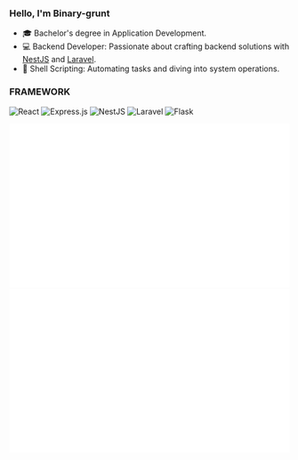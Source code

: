 ### Hello, I'm Binary-grunt
  - 🎓 Bachelor's degree in Application Development.
  - 💻 Backend Developer: Passionate about crafting backend solutions with [NestJS](https://nestjs.com/) and [Laravel](https://laravel.com).
  - 🐚 Shell Scripting: Automating tasks and diving into system operations.

### FRAMEWORK
![React](https://shields.io/badge/react-black?logo=react&style=for-the-badge)
![Express.js](https://img.shields.io/badge/express.js-%23404d59.svg?style=for-the-badge&logo=express&logoColor=%2361DAFB)
![NestJS](https://img.shields.io/badge/nestjs-%23E0234E.svg?style=for-the-badge&logo=nestjs&logoColor=white)
![Laravel](https://img.shields.io/badge/laravel-%23FF2D20.svg?style=for-the-badge&logo=laravel&logoColor=white)
![Flask](https://img.shields.io/badge/flask-%23000.svg?style=for-the-badge&logo=flask&logoColor=white)

![](https://raw.githubusercontent.com/Binary-Blade/github-stats/master/generated/overview.svg#gh-dark-mode-only)
![](https://raw.githubusercontent.com/Binary-Blade/github-stats/master/generated/languages.svg#gh-dark-mode-only)
